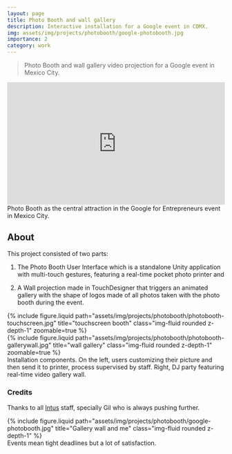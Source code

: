 ```yaml
---
layout: page
title: Photo Booth and wall gallery
description: Interactive installation for a Google event in CDMX.
img: assets/img/projects/photobooth/google-photobooth.jpg
importance: 2
category: work
---
```


> Photo Booth and wall gallery video projection for a Google event in Mexico City.

<div>
    <style>
        .embed-container {
            position: relative;
            padding-bottom: 56.25%;
            height: 0;
            overflow: hidden;
            max-width: 100%;
        }
        .embed-container iframe,
        .embed-container object,
        .embed-container embed {
            position: absolute;
            top: 0;
            left: 0;
            width: 100%;
            height: 100%;
        }
    </style>
    <div class='embed-container'>
        <iframe src="https://player.vimeo.com/video/158914987?h=d00db5a916&autoplay=1&loop=1" width="640" height="360" frameborder="0" allow="autoplay; fullscreen; picture-in-picture" allowfullscreen></iframe>
    </div>
</div>
<div class="caption">
    Photo Booth as the central attraction in the Google for Entrepreneurs event in Mexico City.
</div>

## About

This project consisted of two parts:

1. The Photo Booth User Interface which is a standalone Unity application with multi-touch gestures, featuring a real-time pocket photo printer and

2. A Wall projection made in TouchDesigner that triggers an animated gallery with the shape of logos made of all photos taken with the photo booth during the event.

<div class="row">
    <div class="col-sm mt-3 mt-md-0">
        {% include figure.liquid path="assets/img/projects/photobooth/photobooth-touchscreen.jpg" title="touchscreen booth" class="img-fluid rounded z-depth-1" zoomable=true %}
    </div>
    <div class="col-sm mt-3 mt-md-0">
        {% include figure.liquid path="assets/img/projects/photobooth/photobooth-gallerywall.jpg" title="wall gallery" class="img-fluid rounded z-depth-1" zoomable=true %}
    </div>
</div>
<div class="caption">
    Installation components. On the left, users customizing their picture and then send it to printer, process supervised by staff. Right, DJ party featuring real-time video gallery wall.
</div>

### Credits

Thanks to all [Intus](https://intus.tv) staff, specially Gil who is always pushing further.

<div class="row">
    <div class="col-sm mt-3 mt-md-0">
        {% include figure.liquid path="assets/img/projects/photobooth/google-photobooth.jpg" title="Gallery wall and me" class="img-fluid rounded z-depth-1" %}
    </div>
</div>
<div class="caption">
    Events mean tight deadlines but a lot of satisfaction.
</div>
